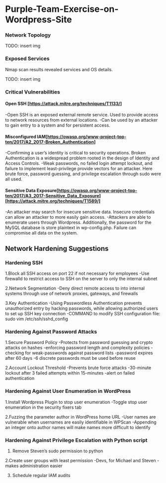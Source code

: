 # Purple-Team-Exercise-on-Wordpress-Site

### Network Topology

 TODO: insert img

### Exposed Services
  Nmap scan results revealed services and OS details.
 
TODO: insert img





### Critical Vulnerabilities

#### Open SSH [https://attack.mitre.org/techniques/T1133/]

-Open SSH is an exposed external remote service. Used to provide access to network resources from external locations.
-Can be used by an attacker to gain entry to a system and for persistent access.

#### Misconfigured IAM[https://owasp.org/www-project-top-ten/2017/A2_2017-Broken_Authentication]

-Confirming a user’s identity is critical to security operations. Broken Authentication is a widespread problem rooted in the design of Identity and Access Controls.
-Weak passwords, no failed login attempt lockout, and failure to implement least-privilege provide vectors for an attacker. Here brute force, password guessing, and privilege escalation through sudo were all used.

#### Sensitive Data Exposure[https://owasp.org/www-project-top-ten/2017/A3_2017-Sensitive_Data_Exposure][https://attack.mitre.org/techniques/T1589/]

-An attacker may search for insecure sensitive data. Insecure credentials can allow an attacker to more easily gain access.
-Attackers are able to enumerate users through Wordpress. Additionally, the password for the MySQL database is store plaintext in wp-config.php. Failure can compromise all data on the system.


## Network Hardening Suggestions

### Hardening SSH
 
1.Block all SSH access on port 22 if not necessary for employees
  -Use firewalld to restrict access to SSH on the server to only the internal subnet

2.Network Segmentation
  -Deny direct remote access to into internal systems through use of network proxies, gateways, and firewalls

3.Key Authentication
  -Using Passwordless Authentication prevents unauthorized entry by hacking passwords, while allowing authorized users to set up SSH key connection
  -COMMAND to modify SSH configuration file: sudo vim /etc/ssh/sshd_config

### Hardening Against Password Attacks

1.Secure Password Policy
  -Protects from password guessing and crypto attacks on hashes
  -enforcing password length and complexity policies
  -checking for weak-passwords against password lists
  -password expires after 60 days
  -6 discrete passwords must be used before reuse

2.Account Lockout Threshold
  -Prevents brute force attacks
  -30-minute lockout after 3 failed attempts within 15-minutes
  -alert on failed authentication

### Hardening Against User Enumeration in WordPress

1.Install Wordpress Plugin to stop user enumeration
  -Toggle stop user enumeration in the security fixers tab

2.Fuzzing the parameter author in WordPress home URL
  -User names are vulnerable when usernames are easily identifiable in WPScan
  -Appending an integer onto author names will make names more difficult to identify

### Hardening Against Privilege Escalation with Python script

1. Remove Steven’s sudo permission to python
 
2.Create user groups with least permission
  -Devs, for Michael and Steven
  -makes administration easier

3. Schedule regular IAM audits




